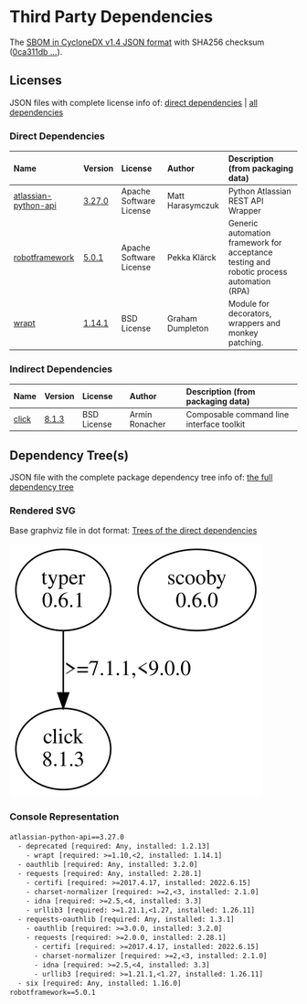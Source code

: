# Third Party Dependencies

<!--[[[fill sbom_sha256()]]]-->
The [SBOM in CycloneDX v1.4 JSON format](https://github.com/sthagen/pilli/blob/default/sbom.json) with SHA256 checksum ([0ca311db ...](https://raw.githubusercontent.com/sthagen/pilli/default/sbom.json.sha256 "sha256:0ca311db09fa9b1134f7f8402e1e669850e642ae938bd5d081cb73d407262bf9")).
<!--[[[end]]] (checksum: a49b13e122a2b30c801514ef62c0792c)-->
## Licenses 

JSON files with complete license info of: [direct dependencies](direct-dependency-licenses.json) | [all dependencies](all-dependency-licenses.json)

### Direct Dependencies

<!--[[[fill direct_dependencies_table()]]]-->
| Name                                                                          | Version                                                         | License                 | Author           | Description (from packaging data)                                                        |
|:------------------------------------------------------------------------------|:----------------------------------------------------------------|:------------------------|:-----------------|:-----------------------------------------------------------------------------------------|
| [atlassian-python-api](https://github.com/atlassian-api/atlassian-python-api) | [3.27.0](https://pypi.org/project/atlassian-python-api/3.27.0/) | Apache Software License | Matt Harasymczuk | Python Atlassian REST API Wrapper                                                        |
| [robotframework](https://robotframework.org/)                                 | [5.0.1](https://pypi.org/project/robotframework/5.0.1/)         | Apache Software License | Pekka Klärck     | Generic automation framework for acceptance testing and robotic process automation (RPA) |
| [wrapt](https://github.com/GrahamDumpleton/wrapt)                             | [1.14.1](https://pypi.org/project/wrapt/1.14.1/)                | BSD License             | Graham Dumpleton | Module for decorators, wrappers and monkey patching.                                     |
<!--[[[end]]] (checksum: 8f739e576a464fd7b4dcce887eff4066)-->

### Indirect Dependencies

<!--[[[fill indirect_dependencies_table()]]]-->
| Name                                          | Version                                        | License     | Author         | Description (from packaging data)         |
|:----------------------------------------------|:-----------------------------------------------|:------------|:---------------|:------------------------------------------|
| [click](https://palletsprojects.com/p/click/) | [8.1.3](https://pypi.org/project/click/8.1.3/) | BSD License | Armin Ronacher | Composable command line interface toolkit |
<!--[[[end]]] (checksum: dc3a866a7aa3332404bde3da87727cb9)-->

## Dependency Tree(s)

JSON file with the complete package dependency tree info of: [the full dependency tree](package-dependency-tree.json)

### Rendered SVG

Base graphviz file in dot format: [Trees of the direct dependencies](package-dependency-tree.dot.txt)

<img src="https://raw.githubusercontent.com/sthagen/pilli/default/docs/third-party/package-dependency-tree.svg" alt="Trees of the direct dependencies" title="Trees of the direct dependencies"/>

### Console Representation

<!--[[[fill dependency_tree_console_text()]]]-->
````console
atlassian-python-api==3.27.0
  - deprecated [required: Any, installed: 1.2.13]
    - wrapt [required: >=1.10,<2, installed: 1.14.1]
  - oauthlib [required: Any, installed: 3.2.0]
  - requests [required: Any, installed: 2.28.1]
    - certifi [required: >=2017.4.17, installed: 2022.6.15]
    - charset-normalizer [required: >=2,<3, installed: 2.1.0]
    - idna [required: >=2.5,<4, installed: 3.3]
    - urllib3 [required: >=1.21.1,<1.27, installed: 1.26.11]
  - requests-oauthlib [required: Any, installed: 1.3.1]
    - oauthlib [required: >=3.0.0, installed: 3.2.0]
    - requests [required: >=2.0.0, installed: 2.28.1]
      - certifi [required: >=2017.4.17, installed: 2022.6.15]
      - charset-normalizer [required: >=2,<3, installed: 2.1.0]
      - idna [required: >=2.5,<4, installed: 3.3]
      - urllib3 [required: >=1.21.1,<1.27, installed: 1.26.11]
  - six [required: Any, installed: 1.16.0]
robotframework==5.0.1
````
<!--[[[end]]] (checksum: 455bbc1f74ac203859575b5141846234)-->
